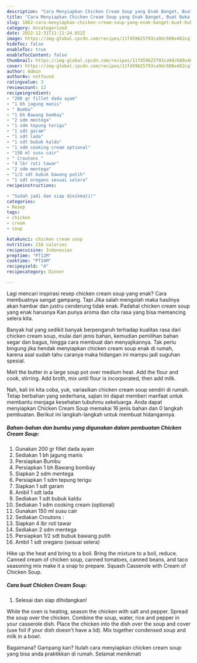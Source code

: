 ```yaml
---
description: "Cara Menyiapkan Chicken Cream Soup yang Enak Banget, Buat Buka Puasa Sempurna"
title: "Cara Menyiapkan Chicken Cream Soup yang Enak Banget, Buat Buka Puasa Sempurna"
slug: 1862-cara-menyiapkan-chicken-cream-soup-yang-enak-banget-buat-buka-puasa-sempurna
category: Uncategorized
date: 2022-12-31T11:11:24.652Z
image: https://img-global.cpcdn.com/recipes/11fd59625793ca9d/680x482cq70/chicken-cream-soup-foto-resep-utama.jpg
hideToc: false
enableToc: true
enableTocContent: false
thumbnail: https://img-global.cpcdn.com/recipes/11fd59625793ca9d/680x482cq70/chicken-cream-soup-foto-resep-utama.jpg
cover: https://img-global.cpcdn.com/recipes/11fd59625793ca9d/680x482cq70/chicken-cream-soup-foto-resep-utama.jpg
author: Admin
authorAv: notfound
ratingvalue: 3
reviewcount: 12
recipeingredient:
- "200 gr fillet dada ayam"
- "1 bh jagung manis"
- " Bumbu"
- "1 bh Bawang bombay"
- "2 sdm mentega"
- "1 sdm tepung terigu"
- "1 sdt garam"
- "1 sdt lada"
- "1 sdt bubuk kaldu"
- "1 sdm cooking cream optional"
- "150 ml susu cair"
- " Croutons "
- "4 lbr roti tawar"
- "2 sdm mentega"
- "1/2 sdt bubuk bawang putih"
- "1 sdt oregano sesuai selera"
recipeinstructions:

- "Sudah jadi dan siap dinikmati!"
categories:
- Resep
tags:
- chicken
- cream
- soup

katakunci: chicken cream soup 
nutrition: 218 calories
recipecuisine: Indonesian
preptime: "PT12M"
cooktime: "PT34M"
recipeyield: "4"
recipecategory: Dinner

---
```



Lagi mencari inspirasi resep chicken cream soup yang enak? Cara membuatnya sangat gampang. Tapi Jika salah mengolah maka hasilnya akan hambar dan justru cenderung tidak enak. Padahal chicken cream soup yang enak harusnya Kan punya aroma dan cita rasa yang bisa memancing selera kita.


Banyak hal yang sedikit banyak berpengaruh terhadap kualitas rasa dari chicken cream soup, mulai dari jenis bahan, kemudian pemilihan bahan segar dan bagus, hingga cara membuat dan menyajikannya. Tak perlu bingung jika hendak menyiapkan chicken cream soup enak di rumah, karena asal sudah tahu caranya maka hidangan ini mampu jadi suguhan spesial.

Melt the butter in a large soup pot over medium heat. Add the flour and cook, stirring. Add broth, mix until flour is incorporated, then add milk.


Nah, kali ini kita coba, yuk, variasikan chicken cream soup sendiri di rumah. Tetap berbahan yang sederhana, sajian ini dapat memberi manfaat untuk membantu menjaga kesehatan tubuhmu sekeluarga. Anda dapat menyiapkan Chicken Cream Soup memakai 16 jenis bahan dan 0 langkah pembuatan. Berikut ini langkah-langkah untuk membuat hidangannya.

<!--inarticleads1-->

##### Bahan-bahan dan bumbu yang digunakan dalam pembuatan Chicken Cream Soup:

1. Gunakan 200 gr fillet dada ayam
1. Sediakan 1 bh jagung manis
1. Persiapkan  Bumbu
1. Persiapkan 1 bh Bawang bombay
1. Siapkan 2 sdm mentega
1. Persiapkan 1 sdm tepung terigu
1. Siapkan 1 sdt garam
1. Ambil 1 sdt lada
1. Sediakan 1 sdt bubuk kaldu
1. Sediakan 1 sdm cooking cream (optional)
1. Gunakan 150 ml susu cair
1. Sediakan  Croutons :
1. Siapkan 4 lbr roti tawar
1. Sediakan 2 sdm mentega
1. Persiapkan 1/2 sdt bubuk bawang putih
1. Ambil 1 sdt oregano (sesuai selera)


Hike up the heat and bring to a boil. Bring the mixture to a boil, reduce. Canned cream of chicken soup, canned tomatoes, canned beans, and taco seasoning mix make it a snap to prepare. Squash Casserole with Cream of Chicken Soup. 

<!--inarticleads2-->

##### Cara buat Chicken Cream Soup:


1. Selesai dan siap dihidangkan!

While the oven is heating, season the chicken with salt and pepper. Spread the soup over the chicken. Combine the soup, water, rice and pepper in your casserole dish. Place the chicken into the dish over the soup and cover (use foil if your dish doesn&#39;t have a lid). Mix together condensed soup and milk in a bowl. 

Bagaimana? Gampang kan? Itulah cara menyiapkan chicken cream soup yang bisa anda praktikkan di rumah. Selamat menikmati

